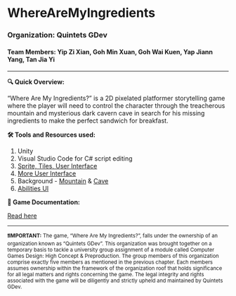 # WhereAreMyIngredients
### Organization: Quintets GDev
#### Team Members: Yip Zi Xian, Goh Min Xuan, Goh Wai Kuen, Yap Jiann Yang, Tan Jia Yi

<hr/>

<b>🔍 Quick Overview:</b>

“Where Are My Ingredients?” is a 2D pixelated platformer storytelling game where the player will need to control the character through the treacherous mountain and mysterious dark cavern cave in search for his missing ingredients to make the perfect sandwich for breakfast.

<b>🛠 Tools and Resources used:</b>
1. Unity
2. Visual Studio Code for C# script editing
3. [Sprite, Tiles, User Interface](https://bdragon1727.itch.io/)
4. [More User Interface](https://penzilla.itch.io/basic-gui-bundle?download)
5. Background - [Mountain](https://ansimuz.com/site/tag/background/) & [Cave](https://www.indiedb.com/news/devlog-6-background-art)
6. [Abilities UI](https://www.artstation.com/artwork/D52G69)

<b>📂 Game Documentation:</b> 

[Read here](https://github.com/NightfuryEquinn/WhereAreMyIngredients/blob/main/Quintets%20GDev%20Game%20Documentation%20-%20Where%20Are%20My%20Ingredients.pdf)

<hr/>

<sup><b>❗️IMPORTANT:</b> The game, “Where Are My Ingredients?”, falls under the ownership of an organization known as “Quintets GDev”. This organization was brought together on a temporary basis to tackle a university group assignment of a module called Computer Games Design: High Concept & Preproduction. The group members of this organization comprise exactly five members as mentioned in the previous chapter. Each members assumes ownership within the framework of the organization roof that holds significance for all legal matters and rights concerning the game. The legal integrity and rights associated with the game will be diligently and strictly upheld and maintained by Quintets GDev.</sup>
